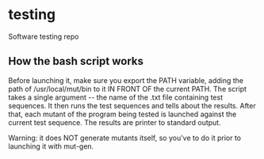 # testing
Software testing repo

## How the bash script works

Before launching it, make sure you export the PATH variable, adding the path of 
/usr/local/mut/bin to it IN FRONT OF the current PATH.
The script takes a single argument -- the name of the .txt file containing test sequences. 
It then runs the test sequences and tells about the results. After that, each mutant of the 
program being tested is launched against the current test sequence. The results are printer to standard output.

Warning: it does NOT generate mutants itself, so you've to do it prior to launching it with mut-gen.